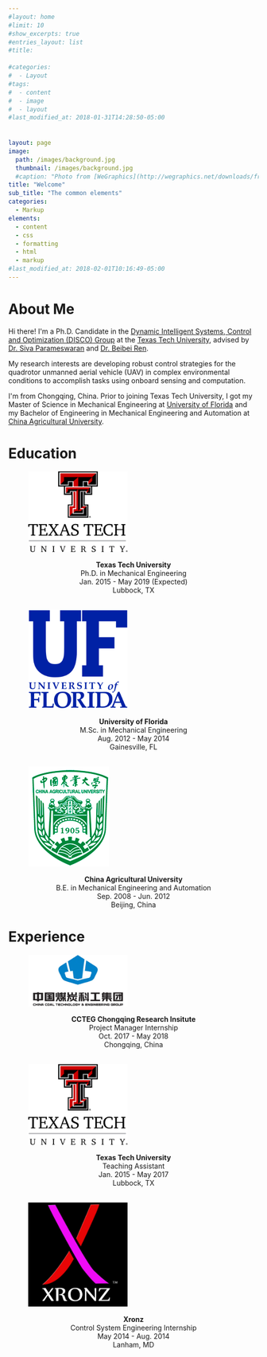 ```yaml
---
#layout: home
#limit: 10
#show_excerpts: true
#entries_layout: list
#title:

#categories:
#  - Layout
#tags:
#  - content
#  - image
#  - layout
#last_modified_at: 2018-01-31T14:28:50-05:00


layout: page
image:
  path: /images/background.jpg
  thumbnail: /images/background.jpg
  #caption: "Photo from [WeGraphics](http://wegraphics.net/downloads/free-ultimate-blurred-background-pack/)"
title: "Welcome"
sub_title: "The common elements"
categories:
  - Markup
elements:
  - content
  - css
  - formatting
  - html
  - markup
#last_modified_at: 2018-02-01T10:16:49-05:00
---
```


# About Me

Hi there! I'm a Ph.D. Candidate in the <a href="http://www.myweb.ttu.edu/bren/" target="_blank"> Dynamic Intelligent Systems, Control and Optimization (DISCO) Group</a> at the <a href="http://www.ttu.edu/" target="_blank">Texas Tech University</a>, advised by <a href="https://www.depts.ttu.edu/me/faculty/siva_parameswaran/index.php" target="_blank">Dr. Siva Parameswaran</a> and <a href="https://www.depts.ttu.edu/me/faculty/beibei_ren/index.php" target="_blank">Dr. Beibei Ren</a>.

My research interests are developing robust control strategies for the quadrotor unmanned aerial vehicle (UAV) in complex environmental conditions to accomplish tasks using onboard sensing and computation.

I'm from Chongqing, China. Prior to joining Texas Tech University, I got my Master of Science in Mechanical Engineering at <a href="http://www.ufl.edu/" target="_blank">University of Florida</a> and my Bachelor of Engineering in Mechanical Engineering and Automation at <a href="http://www.cau.edu.cn/" target="_blank">China Agricultural University</a>.

# Education

<figure style="width: 200px" class="align-center">
  <img src="/images/ttu.png" alt="">
  <figcaption></figcaption>
</figure>

<div style="text-align: center">
<b>Texas Tech University</b> <br />
Ph.D. in Mechanical Engineering<br />
Jan. 2015 - May 2019 (Expected)<br />
Lubbock, TX<br />
</div>

<br />
<figure style="width: 200px" class="align-center">
  <img src="/images/uf.svg" alt="">
  <figcaption></figcaption>
</figure>

<div style="text-align: center">
<b>University of Florida</b> <br />
M.Sc. in Mechanical Engineering<br />
Aug. 2012 - May 2014<br />
Gainesville, FL<br />
</div>

<br />
<figure style="width: 200px" class="align-center">
  <img src="/images/cau.png" alt="">
  <figcaption></figcaption>
</figure>
<div style="text-align: center">
<b>China Agricultural University</b> <br />
B.E. in Mechanical Engineering and Automation<br />
Sep. 2008 - Jun. 2012<br />
Beijing, China<br />
</div>

# Experience

<figure style="width: 200px" class="align-center">
  <img src="/images/ccteg.jpg" alt="">
  <figcaption></figcaption>
</figure>

<div style="text-align: center">
<b>CCTEG Chongqing Research Insitute</b> <br />
Project Manager Internship<br />
Oct. 2017 - May 2018 <br />
Chongqing, China<br />
</div>

<br />
<figure style="width: 200px" class="align-center">
  <img src="/images/ttu.png" alt="">
  <figcaption></figcaption>
</figure>

<div style="text-align: center">
<b>Texas Tech University</b> <br />
Teaching Assistant <br />
Jan. 2015 - May 2017 <br />
Lubbock, TX<br />
</div>

<br />
<figure style="width: 200px" class="align-center">
  <img src="/images/xronz.png" alt="">
  <figcaption></figcaption>
</figure>

<div style="text-align: center">
<b>Xronz</b> <br />
Control System Engineering Internship<br />
May 2014 - Aug. 2014 <br />
Lanham, MD<br />
</div>
